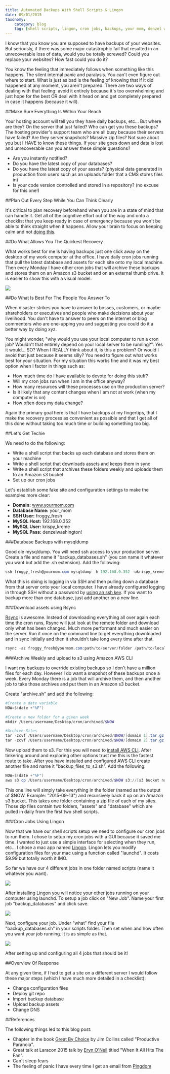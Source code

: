 ```yaml
---
title: Automated Backups With Shell Scripts & Lingon
date: 09/01/2015
taxonomy:
    category: blog
    tag: [shell scripts, lingon, cron jobs, backups, your mom, denzel washington]
---
```


I know that you know you are supposed to have backups of your websites. But seriously, if there was some major catastrophic fail that resulted in an unrecoverable loss of data, would you be totally screwed? Could you replace your websites? How fast could you do it?

You know the feeling that immediately follows when something like this happens. The silent internal panic and paralysis. You can't even figure out where to start. What is just as bad is the feeling of knowing that if it did happened at any moment, you aren't prepared. There are two ways of dealing with that feeling: avoid it entirely because it's too overwhelming and just hope for the best OR deal with it head on and get completely prepared in case it happens (because it will). 

##Make Sure Everything Is Within Your Reach

Your hosting account will tell you they have daily backups, etc... But where are they? On the server that just failed? Who can get you these backups? The hosting provider's support team who are all busy because their servers have failed? Are they server snapshots? Massive zip files? Not sure about you but I HAVE to know these things. If your site goes down and data is lost and unrecoverable can you answer these simple questions?

  - Are you instantly notified?
  - Do you have the latest copy of your databases?
  - Do you have the latest copy of your assets? (physical data generated in production from users such as an uploads folder that a CMS stores files in)
  - Is your code version controlled and stored in a repository? (no excuse for this one!)

##Plan Out Every Step While You Can Think Clearly

It's critical to plan recovery beforehand when you are in a state of mind that can handle it. Get all of the cognitive effort out of the way and onto a checklist that you keep ready in case of emergency because you won't be able to think straight when it happens. Allow your brain to focus on keeping calm and not [doing this](http://i.imgur.com/VBPvN.gif).


##Do What Allows You The Quickest Recovery
 
What works best for me is having backups just one click away on the desktop of my work computer at the office. I have daily cron jobs running that pull the latest database and assets for each site onto my local machine. Then every Monday I have other cron jobs that will archive these backups and stores them on an Amazon s3 bucket and on an external thumb drive. It is easier to show this with a visual model:

![](backups.jpg)

##Do What Is Best For The People You Answer To

When disaster strikes you have to answer to bosses, customers, or maybe shareholders or executives and people who make decisions about your livelihood. You don't have to answer to peers on the internet or blog commenters who are one-upping you and suggesting you could do it a better way by doing xyz. 

You might wonder, "why would you use your local computer to run a cron job? Wouldn't that entirely depend on your local server to be running?". Yes it would... SO? When I REALLY think about it, is this a problem? Or would I avoid that just because it seems silly? You need to figure out what works best for your situation. For my situation this works fine and it was my best option when I factor in things such as:

  - How much time do I have available to devote for doing this stuff?
  - Will my cron jobs run when I am in the office anyway?
  - How many resources will these processes use on the production server?
  - Is it likely that any content changes when I am not at work (when my computer is on)
  - How often does my data change?

Again the primary goal here is that I have backups at my fingertips, that I make the recovery process as convenient as possible and that I get all of this done without taking too much time or building something too big.  

##Let's Get Techie

We need to do the following:
  
  - Write a shell script that backs up each database and stores them on your machine
  - Write a shell script that downloads assets and keeps them in sync
  - Write a shell script that archives these folders weekly and uploads them to an Amazon s3 bucket
  - Set up our cron jobs

Let's establish some fake site and configuration settings to make the examples more clear:

  - **Domain:** www.yourmom.com
  - **Database Name:** your_mom
  - **SSH User:** froggy_fresh
  - **MySQL Host:** 192.168.0.352
  - **MySQL User:** krispy_kreme
  - **MySQL Pass:** denzelwashington!

###Database Backups with mysqldump

Good ole mysqldump. You will need ssh access to your production server. Create a file and name it "backup_databases.sh" (you can name it whatever you want but add the .sh extension). Add the following:

```powershell
ssh froggy_fresh@yourmom.com mysqldump -h 192.168.0.352 -ukrispy_kreme -pdenzelwashington! your_mom > ~/path/backup.sql
```

What this is doing is logging in via SSH and then pulling down a database from that server onto your local computer. I have already configured logging in through SSH without a password by [using an ssh key](http://linuxconfig.org/passwordless-ssh). If you want to backup more than one database, just add another on a new line. 

###Download assets using Rsync

[Rsync](http://linux.die.net/man/1/rsync) is awesome. Instead of downloading everything all over again each time the cron runs, Rsync will just look at the remote folder and download only what has been changed. Much more performant and much easier on the server. Run it once on the command line to get everything downloaded and in sync initially and then it shouldn’t take long every time after that.

```powershell
rsync -az froggy_fresh@yourmom.com:path/to/server/folder /path/to/local/folder
``` 

###Archive Weekly and upload to s3 using Amazon AWS CLI

I want my backups to override existing backups so I don't have a million files for each day. However I do want a snapshot of these backups once a week. Every Monday there is a job that will archive them, and then another job to take those archives and put them in an Amazon s3 bucket.

Create "archive.sh" and add the following:

```powershell
#Create a date variable
NOW=$(date +"%F")

#Create a new folder for a given week
mkdir /Users/username/Desktop/cron/archived/$NOW

#Archive Sites
tar -zcvf /Users/username/Desktop/cron/archived/$NOW/[domain 1].tar.gz /Users/username/Desktop/cron/[domain 1]
tar -zcvf /Users/username/Desktop/cron/archived/$NOW/[domain 2].tar.gz /Users/username/Desktop/cron/[domain 2]
```

Now upload them to s3. For this you will need to [install AWS CLI](http://docs.aws.amazon.com/cli/latest/userguide/installing.html). After tinkering around and exploring other options trust me this is the fastest route to take. After you have installed and configured AWS CLI create another file and name it "backup_files_to_s3.sh". Add the following:

```powershell
NOW=$(date +"%F")
aws s3 cp /Users/username/Desktop/cron/archived/$NOW s3://[s3 bucket name]/$NOW --recursive
```

This one line will simply take everything in the folder (named as the output of $NOW. Example: "2015-09-13") and recursively back it up on an Amazon s3 bucket. This takes one folder containing a zip file of each of my sites. Those zip files contain two folders, "assets" and "database" which are pulled in daily from the first two shell scripts.  


###Cron Jobs Using Lingon

Now that we have our shell scripts setup we need to configure our cron jobs to run them. I chose to setup my cron jobs with a GUI because it saved me time. I wanted to just use a simple interface for selecting when they run, etc... I chose a mac app named [Lingon](https://www.peterborgapps.com/lingon/). Lingon lets you modify configuration files for your mac using a function called "launchd". It costs $9.99 but totally worth it IMO.

So far we have our 4 different jobs in one folder named scripts (name it whatever you want). 

![](scripts.png)

After installing Lingon you will notice your other jobs running on your computer using launchd. To setup a job click on "New Job". Name your first job "backup_databases" and click save.

![](backup_databases.png)

Next, configure your job. Under "what" find your file "backup_databases.sh" in your scripts folder. Then set when and how often you want your job running. It is as simple as that. 

![](cron_config.png)

After setting up and configuring all 4 jobs that should be it!

##Overview Of Response

At any given time, if I had to get a site on a different server I would follow these major steps (which I have much more detailed in a checklist):

  - Change configuration files
  - Deploy git repo
  - Import backup database
  - Upload backup assets
  - Change DNS

##References

The following things led to this blog post:

  - Chapter in the book [Great By Choice](http://www.amazon.com/dp/0062120999/?tag=googhydr-20&hvadid=33837902875&hvpos=1t1&hvexid=&hvnetw=g&hvrand=15695667650725605685&hvpone=16.84&hvptwo=&hvqmt=b&hvdev=c&ref=pd_sl_1vj6ftf1q5_b) by Jim Collins called "Productive Paranoia".
  - Great talk at Laracon 2015 talk by [Eryn O'Neil](https://twitter.com/eryno) titled "When It All Hits The Fan".
  - Can't sleep fears
  - The feeling of panic I have every time I get an email from [Pingdom](https://www.pingdom.com/)







